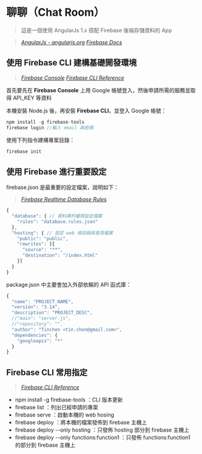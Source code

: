 
# 聊聊（Chat Room）
 
> 這是一個使用 AngularJs 1.x 搭配 Firebase 後端存儲資料的 App

> _[AngularJs - angularjs.org](https://angularjs.org/)_
_[Firebase Docs](https://firebase.google.com/docs/)_

## 使用 Firebase CLI 建構基礎開發環境

>  _[Firebase Console](https://console.firebase.google.com/)_
> _[Firebase CLI Reference](https://firebase.google.com/docs/cli/)_

首先要先在 **Firebase Console** 上用 Google 帳號登入，然後申請所需的服務並取得 API_KEY 等資料

本機安裝 Node.js 後，再安裝 **Firebase CLI**，並登入 Google 帳號：
```javascript
npm install -g firebase-tools
firebase login //輸入 email 與密碼
```

使用下列指令建構專案目錄：
```javascript
firebase init
```

## 使用 Firebase 進行重要設定

firebase.json 是最重要的設定檔案，說明如下：
> _[Firebase Realtime Database Rules](https://firebase.google.com/docs/database/security/)_

```javascript
{
  "database": { // 資料庫的權限設定檔案
    "rules": "database.rules.json"
  },
  "hosting": { // 設定 web 根目錄與首頁檔案
    "public": "public",
    "rewrites": [{
      "source": "**",
      "destination": "/index.html"
    }]
  }
}
```

package.json 中主要會加入外部依賴的 API 函式庫：
```javascript
{
  "name": "PROJECT_NAME",
  "version": "3.14",
  "description": "PROJECT_DESC",
  //"main": "server.js",
  //"repository": "",
  "author": "Tinchen <tin.chen@gmail.com>",
  "dependencies": {
    "googleapis": "*"
  }
}
```

## Firebase CLI 常用指定

> _[Firebase CLI Reference](https://firebase.google.com/docs/cli/)_

*  npm install -g firebase-tools ：CLI 版本更新
*  firebase list ：列出已經申請的專案
* firebase serve ：啟動本機的 web hosing
* firebase deploy ：將本機的檔案發佈到 firebase 主機上
* firebase deploy --only hosting ：只發佈 hosting 部分到 firebase 主機上
* firebase deploy --only functions:function1 ：只發佈 functions:function1 的部分到 firebase 主機上